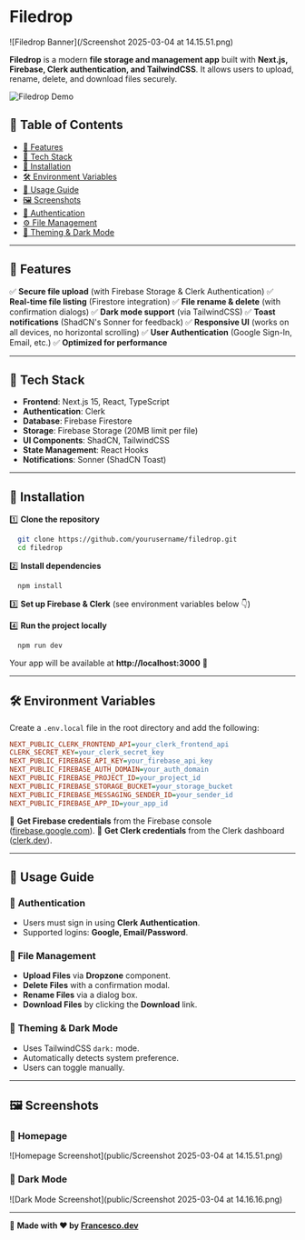# Filedrop

![Filedrop Banner](/Screenshot 2025-03-04 at 14.15.51.png)

**Filedrop** is a modern **file storage and management app** built with **Next.js, Firebase, Clerk authentication, and TailwindCSS**. It allows users to upload, rename, delete, and download files securely.

![Filedrop Demo](https://filedrop-nu.vercel.app/)

## 📜 Table of Contents

- [🚀 Features](#-features)
- [📂 Tech Stack](#-tech-stack)
- [🔧 Installation](#-installation)
- [🛠️ Environment Variables](#-environment-variables)
- [📖 Usage Guide](#-usage-guide)
- [🖼️ Screenshots](#-screenshots)
- [🔐 Authentication](#-authentication)
- [⚙️ File Management](#-file-management)
- [🎨 Theming & Dark Mode](#-theming--dark-mode)

---

## 🚀 Features
✅ **Secure file upload** (with Firebase Storage & Clerk Authentication)
✅ **Real-time file listing** (Firestore integration)
✅ **File rename & delete** (with confirmation dialogs)
✅ **Dark mode support** (via TailwindCSS)
✅ **Toast notifications** (ShadCN's Sonner for feedback)
✅ **Responsive UI** (works on all devices, no horizontal scrolling)
✅ **User Authentication** (Google Sign-In, Email, etc.)
✅ **Optimized for performance**

---

## 📂 Tech Stack

- **Frontend**: Next.js 15, React, TypeScript
- **Authentication**: Clerk
- **Database**: Firebase Firestore
- **Storage**: Firebase Storage (20MB limit per file)
- **UI Components**: ShadCN, TailwindCSS
- **State Management**: React Hooks
- **Notifications**: Sonner (ShadCN Toast)

---

## 🔧 Installation

1️⃣ **Clone the repository**
```bash
  git clone https://github.com/yourusername/filedrop.git
  cd filedrop
```

2️⃣ **Install dependencies**
```bash
  npm install
```

3️⃣ **Set up Firebase & Clerk** (see environment variables below 👇)

4️⃣ **Run the project locally**
```bash
  npm run dev
```

Your app will be available at **http://localhost:3000** 🎉

---

## 🛠️ Environment Variables

Create a `.env.local` file in the root directory and add the following:

```ini
NEXT_PUBLIC_CLERK_FRONTEND_API=your_clerk_frontend_api
CLERK_SECRET_KEY=your_clerk_secret_key
NEXT_PUBLIC_FIREBASE_API_KEY=your_firebase_api_key
NEXT_PUBLIC_FIREBASE_AUTH_DOMAIN=your_auth_domain
NEXT_PUBLIC_FIREBASE_PROJECT_ID=your_project_id
NEXT_PUBLIC_FIREBASE_STORAGE_BUCKET=your_storage_bucket
NEXT_PUBLIC_FIREBASE_MESSAGING_SENDER_ID=your_sender_id
NEXT_PUBLIC_FIREBASE_APP_ID=your_app_id
```

🔹 **Get Firebase credentials** from the Firebase console ([firebase.google.com](https://firebase.google.com/)).
🔹 **Get Clerk credentials** from the Clerk dashboard ([clerk.dev](https://clerk.dev/)).

---

## 📖 Usage Guide

### 🔐 **Authentication**
- Users must sign in using **Clerk Authentication**.
- Supported logins: **Google, Email/Password**.

### 📂 **File Management**
- **Upload Files** via **Dropzone** component.
- **Delete Files** with a confirmation modal.
- **Rename Files** via a dialog box.
- **Download Files** by clicking the **Download** link.

### 🎨 **Theming & Dark Mode**
- Uses TailwindCSS `dark:` mode.
- Automatically detects system preference.
- Users can toggle manually.

---

## 🖼️ Screenshots

### 📌 **Homepage**
![Homepage Screenshot](public/Screenshot 2025-03-04 at 14.15.51.png)

### 📌 **Dark Mode**
![Dark Mode Screenshot](public/Screenshot 2025-03-04 at 14.16.16.png)

---

📢 **Made with ❤️ by [Francesco.dev](https://francescovurchio-dev.netlify.app/)**

